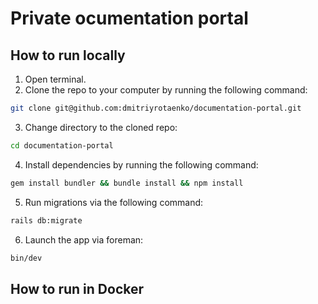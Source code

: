 # Private ocumentation portal

## How to run locally


1. Open terminal.
2. Clone the repo to your computer by running the following command:  
```bash
git clone git@github.com:dmitriyrotaenko/documentation-portal.git
```
3. Change directory to the cloned repo:  
```bash
cd documentation-portal
```
4. Install dependencies by running the following command:
```bash
gem install bundler && bundle install && npm install
```
5. Run migrations via the following command:
```bash
rails db:migrate
```
6. Launch the app via foreman:
```bash
bin/dev
```

## How to run in Docker



